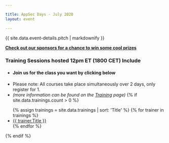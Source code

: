 ```yaml
---

title: AppSec Days - July 2020
layout: event

---
```

<script type="application/ld+json">
{
  "@context": "https://schema.org",
  "@type": "Event",
  "name": " AppSec Days - Summer of Security 2020",
  "description": "The OWASP Foundation is hosting virtual AppSec Days on the last Tuesday and Wednesday in June, July, and August. 
        The trainings will begin at 12:00pm Eastern Time (USA)/6:00pm Central European Time.",
  "startDate": "2020-06-23",
  "endDate": "2020-08-26",
  "eventStatus": "https://schema.org/EventMovedOnline",
  "eventAttendanceMode": "https://schema.org/OnlineEventAttendanceMode",
  "location": {
    "@type": "VirtualLocation",
    "url": "https://appsecdays.org/"
  },
  "offers": [{
    "@type": "Offer",
    "name": "Training Courses",
    "price": "495",
    "priceCurrency": "USD",
    "validFrom": "2020-05-20",
    "url": "https://appsecdays.org/register/",
    "availability": "https://schema.org/InStock"
  },{
    "@type": "Offer",
    "name": "Member Training Courses",
    "price": "445",
    "priceCurrency": "USD",
    "validFrom": "2020-05-20",
    "url": "https://appsecdays.org/register/",
    "availability": "https://schema.org/InStock"
  }]
}
</script>

<!-- rebuild 12 -->

{{ site.data.event-details.pitch | markdownify }}

 **[Check out our sponsors for a chance to win some cool prizes](https://appsecdays.org/sponsors/swag/)**

### Training Sessions hosted 12pm ET (1800 CET) Include


* #### Join us for the class you want by clicking below
* Please note: All courses take place simultaneously over 2 days, only register for 1.
* *(more information can be found on the [Training](/trainings/) page)*
{% if site.data.trainings.count > 0 %}
<ul>
  {% assign trainings = site.data.trainings | sort: 'Title' %}
  {% for trainer in trainings %}
    <li><a href="{{trainer.URL}}">{{ trainer.Title }}</a></li>
  {% endfor %}
</ul>
{% endif %}

